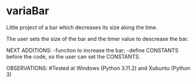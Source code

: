 # variaBar
Little project of a bar which decreases its size along the time.

The user sets the size of the bar and the timer value to descrease the bar.

NEXT ADDITIONS:
-funciton to increase the bar;
-define CONSTANTS before the code, so the user can set the CONSTANTS.

OBSERVATIONS:
#Tested at Windows (Python 3.11.2) and Xubuntu (Python 3)
